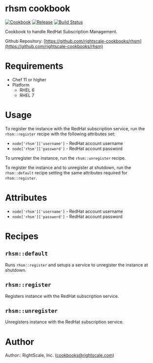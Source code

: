 # rhsm cookbook

[![Cookbook](https://img.shields.io/cookbook/v/rhsm.svg?style=flat)][cookbook]
[![Release](https://img.shields.io/github/release/rightscale-cookbooks/rhsm.svg?style=flat)][release]
[![Build Status](https://img.shields.io/travis/rightscale-cookbooks/rhsm.svg?style=flat)][travis]

[cookbook]: https://supermarket.getchef.com/cookbooks/rhsm
[release]: https://github.com/rightscale-cookbooks/rhsm/releases/latest
[travis]: https://travis-ci.org/rightscale-cookbooks/rhsm

Cookbook to handle RedHat Subscription Management.

Github Repository: [https://github.com/rightscale-cookbooks/rhsm](https://github.com/rightscale-cookbooks/rhsm)

# Requirements

* Chef 11 or higher
* Platform
  * RHEL 6
  * RHEL 7

# Usage

To register the instance with the RedHat subscription service, run the `rhsm::register` recipe with the following attributes set:

- `node['rhsm']['username']` - RedHat account username
- `node['rhsm']['password']` - RedHat account password

To unregister the instance, run the `rhsm::unregister` recipe.

To register the instance and to unregister at shutdown, run the `rhsm::default` recipe setting the same attributes required for `rhsm::register`.

# Attributes

- `node['rhsm']['username']` - RedHat account username
- `node['rhsm']['password']` - RedHat account password

# Recipes

## `rhsm::default`

Runs `rhsm::register` and setups a service to unregister the instance at shutdown.

## `rhsm::register`

Registers instance with the RedHat subscription service.

## `rhsm::unregister`

Unregisters instance with the RedHat subscription service.

# Author

Author:: RightScale, Inc. (<cookbooks@rightscale.com>)
